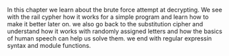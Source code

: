 In this chapter we learn about the brute force attempt at decrypting. We see with the rail cypher how it works for a simple 
program and learn how to make it better later on. we also go back to the substitution cipher and understand how it works with randomly assigned letters and how the basics of human speech can help us solve them. we end with regular expressin syntax and module functions.
